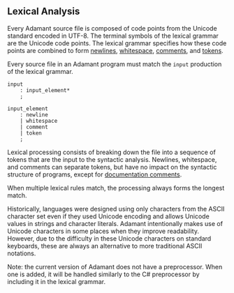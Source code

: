 ## Lexical Analysis

Every Adamant source file is composed of code points from the Unicode standard encoded in UTF-8. The terminal symbols of the lexical grammar are the Unicode code points. The lexical grammar specifies how these code points are combined to form [newlines](line-terminators.md), [whitespace](whitespace.md), [comments](comments.md), and [tokens](tokens.md).

Every source file in an Adamant program must match the `input` production of the lexical grammar.

```grammar
input
    : input_element*
    ;

input_element
    : newline
    | whitespace
    | comment
    | token
    ;
```

Lexical processing consists of breaking down the file into a sequence of tokens that are the input to the syntactic analysis. Newlines, whitespace, and comments can separate tokens, but have no impact on the syntactic structure of programs, except for [documentation comments](documentation-comments.md).

When multiple lexical rules match, the processing always forms the longest match.

Historically, languages were designed using only characters from the ASCII character set even if they used Unicode encoding and allows Unicode values in strings and character literals. Adamant intentionally makes use of Unicode characters in some places when they improve readability. However, due to the difficulty in these Unicode characters on standard keyboards, these are always an alternative to more traditional ASCII notations.

Note: the current version of Adamant does not have a preprocessor. When one is added, it will be handled similarly to the C# preprocessor by including it in the lexical grammar.

